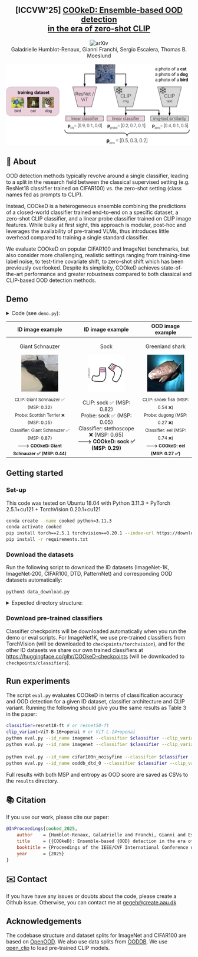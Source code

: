 <h2 align="center">[ICCVW'25] <a href="https://arxiv.org/abs/2507.22576">COOkeD: Ensemble-based OOD detection<br/> in the era of zero-shot CLIP </a>
</h2>

  <p align="center">
    <img alt="arXiv" src="https://img.shields.io/badge/arXiv-2507.22576-b31b1b.svg"><br/>
     Galadrielle Humblot-Renaux, Gianni Franchi, Sergio Escalera, Thomas B. Moeslund
  </p>

<p align="center">
<img alt="COOkeD diagram" src="cooked_diagram.png" width="600">
</p>


## 🔎 About

OOD detection methods typically revolve around a single classifier, leading to a split in the research field between the classical supervised setting (e.g. ResNet18 classifier trained on CIFAR100) vs. the zero-shot setting (class names fed as prompts to CLIP). 

Instead, COOkeD is a heterogeneous ensemble combining the predictions of a closed-world classifier trained end-to-end on a specific dataset, a zero-shot CLIP classifier, and a linear probe classifier trained on CLIP image features. While bulky at first sight, this approach is modular, post-hoc and leverages the availability of pre-trained VLMs, thus introduces little overhead compared to training a single standard classifier.

We evaluate COOkeD on popular CIFAR100 and ImageNet benchmarks, but also consider more challenging, realistic settings ranging from training-time label noise, to test-time covariate shift, to zero-shot shift which has been previously overlooked. Despite its simplicity, COOkeD achieves state-of-the-art performance and greater robustness compared to both classical and CLIP-based OOD detection methods.


## Demo

<details>
<summary>Code (see <code>demo.py</code>):</summary>

```python
from PIL import Image
import torch
from model_utils import get_classifier_model, get_clip_model, get_probe_model
from data_utils import preprocess_image_for_clip, preprocess_image_for_cls, get_label_to_class_mapping
import glob
# load trained models
device = "cuda" # or "cpu"
clip_variant = "ViT-B-16+openai" # or ViT-B-16+openai, ViT-L-14+openai, ViT-H-14+laion2b_s32b_b79k
classifier = get_classifier_model("imagenet","resnet18-ft", is_torchvision_ckpt=True, device=device)
probe = get_probe_model("imagenet", clip_variant, device=device)
clip, clip_tokenizer, clip_logit_scale = get_clip_model(clip_variant, device=device)

clip.eval() # pre-trained CLIP model from open_clip
probe.eval() # linear probe trained on CLIP image features from ID dataset
classifier.eval() # Resnet18 trained on ID dataset

# define ID classes and encode prompts
class_mapping = get_label_to_class_mapping("imagenet")
prompts = ["a photo of a [cls]".replace("[cls]",f"{class_mapping[idx]}") for idx in range(len(class_mapping))]
with torch.no_grad():
    prompt_features = clip.encode_text(clip_tokenizer(prompts).to(device))
    prompt_features_normed = prompt_features / prompt_features.norm(dim=-1, keepdim=True)

image_paths = glob.glob("illustrations/*") 

ood_scoring = lambda softmax_probs: torch.distributions.Categorical(probs=softmax_probs).entropy().item() # entropy as OOD score
ood_scoring = lambda softmax_probs: torch.max(softmax_probs, dim=1).values.item() # maximum softmax probability (MSP) as OOD score

for image_path in image_paths:
    print(f"---------------{image_path}-------------------")
    image = Image.open(image_path).convert("RGB")

    # note: different normalization for CLIP image encoder vs. standard classifier
    image_normalized_clip = preprocess_image_for_clip(image).to(device)
    image_normalized_cls = preprocess_image_for_cls(image).to(device)

    with torch.no_grad():
        # 1. get zero-shot CLIP prediction
        clip_image_features = clip.encode_image(image_normalized_clip)
        clip_image_features_normed = clip_image_features / clip_image_features.norm(dim=-1, keepdim=True)
        text_sim = (clip_image_features_normed @ prompt_features_normed.T)
        softmax_clip_t100 = (clip_logit_scale * text_sim).softmax(dim=1)

        # 2. get probe CLIP prediction
        softmax_probe = probe(clip_image_features).softmax(dim=1)

        # 3. get classifier prediction
        softmax_classifier = classifier(image_normalized_cls).softmax(dim=1)

    # 4. combined prediction
    softmax_ensemble = torch.stack([softmax_clip_t100, softmax_probe, softmax_classifier]).mean(0)

    # class prediction and OOD scores
    pred = softmax_ensemble.argmax(dim=1)
    ood_score = ood_scoring(softmax_ensemble)

    print("CLIP:", class_mapping[softmax_clip_t100.argmax(dim=1).item()], f"(MSP: {ood_scoring(softmax_clip_t100):.2f})")
    print("Probe:", class_mapping[softmax_probe.argmax(dim=1).item()], f"(MSP: {ood_scoring(softmax_probe):.2f})")
    print("Classifier:", class_mapping[softmax_classifier.argmax(dim=1).item()], f"(MSP: {ood_scoring(softmax_classifier):.2f})")
    print("---> COOkeD:", class_mapping[pred.item()] , f"(MSP: {ood_score:.2f})")
    
    print(f"--------------------------------------------------------------------------------------------------------------")
```
</details>

| ID image example | ID image example | OOD image example |
|:---:|:---:|:---:|
| <p align="center">Giant Schnauzer</p><img src="illustrations/IMG_0409-768x1176.jpg" width="100" height="100"> | <p align="center">Sock</p><img src="illustrations/ythedc5f1.png" width="100" height="100"> | <p align="center">Greenland shark</p><img src="illustrations/greenland_shark.jpg"  width="100" height="100"> |
| <sub>CLIP: Giant Schnauzer ✅ (MSP: 0.32)<br>Probe: Scottish Terrier ❌ (MSP: 0.15)<br>Classifier: Giant Schnauzer ✅ (MSP: 0.87)<br>**---> COOkeD: Giant Schnauzer ✅ (MSP: 0.44)**</sub> | CLIP: sock ✅ (MSP: 0.82)<br>Probe: sock ✅ (MSP: 0.05)<br>Classifier: stethoscope ❌ (MSP: 0.65)<br>**---> COOkeD: sock ✅ (MSP: 0.29)** | <sub>CLIP: snoek fish (MSP: 0.54 ❌)<br>Probe: dugong (MSP: 0.27 ❌)<br>Classifier: eel (MSP: 0.74 ❌)<br>**---> COOkeD: eel (MSP: 0.27 ✅)**</sub>

## Getting started

### Set-up

This code was tested on Ubuntu 18.04 with Python 3.11.3 + PyTorch 2.5.1+cu121 + TorchVision 0.20.1+cu121

```bash
conda create --name cooked python=3.11.3
conda activate cooked
pip install torch==2.5.1 torchvision==0.20.1 --index-url https://download.pytorch.org/whl/cu121
pip install -r requirements.txt
```
### Download the datasets

Run the following script to download the ID datasets (ImageNet-1K, ImageNet-200, CIFAR100, DTD, PatternNet) and corresponding OOD datasets automatically:

``python3 data_download.py``

<details>
<summary>Expected directory structure:</summary>

```bash
data/
├── benchmark_imglist
│   ├── cifar100
│   ├── imagenet
│   ├── imagenet200
│   └── ooddb
├── images_classic
│   ├── cifar10
│   │   ├── test
│   │   └── train
│   ├── cifar100
│   │   ├── test
│   │   └── train
│   ├── mnist
│   │   ├── test
│   │   └── train
│   ├── places365
│   │   ├── airfield
│   │   ├── ...
│   │   └── zen_garden
│   ├── svhn
│   │   └── test
│   ├── texture
│   │   ├── banded
│   │   ├── ...
│   │   └── zigzagged
│   └── tin
│       ├── test
│       ├── train
│       ├── val
│       ├── wnids.txt
│       └── words.txt
└── images_largescale
    ├── DTD
    │   ├── images
    │   ├── imdb
    │   └── labels
    ├── imagenet_1k
    │   ├── train
    │   └── val
    ├── imagenet_c
    │   ├── brightness
    │   ├── ...
    │   └── zoom_blur
    ├── imagenet_r
    │   ├── n01443537
    │   ├── ...
    │   └── n12267677
    ├── imagenet_v2
    │   ├── 0
    │   ├── ...
    │   └── 999
    ├── inaturalist
    │   ├── images
    │   └── imglist.txt
    ├── ninco
    │   ├── amphiuma_means
    │   ├── ...
    │   └── windsor_chair
    ├── openimage_o
    │   └── images
    ├── PatternNet
    │   ├── images
    │   └── patternnet_description.pdf
    └── ssb_hard
        ├── n00470682
        ├── ...
        └── n13033134
```

</details>

### Download pre-trained classifiers

Classifier checkpoints will be downloaded automatically when you run the demo or eval scripts. For ImageNet1K, we use pre-trained classifiers from TorchVision (will be downloaded to ``checkpoints/torchvision``), and for the other ID datasets we share our own trained classifiers at https://huggingface.co/glhr/COOkeD-checkpoints (will be downloaded to ``checkpoints/classifiers``).



## Run experiments

The script ``eval.py`` evaluates COOkeD in terms of classification accuracy and OOD detection for a given ID dataset, classifier architecture and CLIP variant. Running the following should give you the same results as Table 3 in the paper:
```bash
classifier=resnet18-ft # or resnet50-ft
clip_variant=ViT-B-16+openai # or ViT-L-14+openai
python eval.py --id_name imagenet --classifier $classifier --clip_variant $clip_variant # standard evaluation on ImageNet-1K
python eval.py --id_name imagenet --classifier $classifier --clip_variant $clip_variant --csid # test-time covariate shift

python eval.py --id_name cifar100n_noisyfine --classifier $classifier --clip_variant $clip_variant # training-time label noise
python eval.py --id_name ooddb_dtd_0 --classifier $classifier --clip_variant $clip_variant # zero-shot shift (texture images as ID dataset)
```

Full results with both MSP and entropy as OOD score are saved as CSVs to the ``results`` directory. 


## 📚 Citation
If you use our work, please cite our paper:

```bibtex
@InProceedings{cooked_2025,
    author    = {Humblot-Renaux, Galadrielle and Franchi, Gianni and Escalera, Sergio and Moeslund, Thomas B.},
    title     = {{COOkeD}: Ensemble-based {OOD} detection in the era of {CLIP}},
    booktitle = {Proceedings of the IEEE/CVF International Conference on Computer Vision (ICCV) Workshops},
    year      = {2025}
}
```

## ✉️ Contact

If you have have any issues or doubts about the code, please create a Github issue. Otherwise, you can contact me at gegeh@create.aau.dk

## Acknowledgements

The codebase structure and dataset splits for ImageNet and CIFAR100 are based on [OpenOOD](https://github.com/Jingkang50/OpenOOD). We also use data splits from [OODDB](https://ooddb.github.io).
We use [open_clip](https://github.com/mlfoundations/open_clip) to load pre-trained CLIP models.
